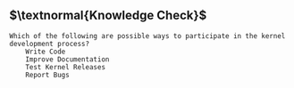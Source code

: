 ## $\textnormal{Knowledge Check}$

```plaintext
Which of the following are possible ways to participate in the kernel development process?
    Write Code
    Improve Documentation
    Test Kernel Releases
    Report Bugs
```
